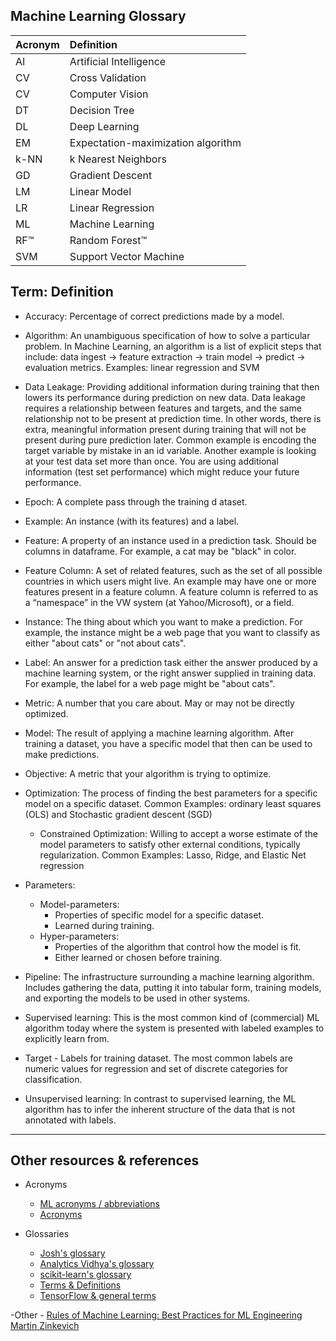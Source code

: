 Machine Learning Glossary
-----

| Acronym | Definition | 
|:---|:---|
| AI  | Artificial Intelligence |
| CV  | Cross Validation |
| CV  | Computer Vision |
| DT  | Decision Tree |
| DL  | Deep Learning |
| EM  | Expectation-maximization algorithm |
| k-NN| k Nearest Neighbors |
| GD  | Gradient Descent |
| LM  | Linear Model |
| LR  | Linear Regression |
| ML  | Machine Learning |
| RF™ | Random Forest™ |
| SVM | Support Vector Machine |

Term: Definition
--------

- Accuracy: Percentage of correct predictions made by a model.

- Algorithm: An unambiguous specification of how to solve a particular problem. In Machine Learning, an algorithm is a list of explicit steps that include: data ingest -> feature extraction -> train model -> predict -> evaluation metrics. Examples: linear regression and SVM

- Data Leakage: Providing additional information during training that then lowers its performance during prediction on new data. Data leakage requires a relationship between features and targets, and the same relationship not to be present at prediction time. In other words, there is extra, meaningful information present during training that will not be present during pure prediction later. Common example is encoding the target variable by mistake in an id variable. Another example is looking at your test data set more than once. You are using additional information (test set performance) which might reduce your future performance.

- Epoch: A complete pass through the training d ataset.

- Example: An instance (with its features) and a label.

- Feature: A property of an instance used in a prediction task. Should be columns in dataframe. For example, a cat may be "black" in color.

- Feature Column: A set of related features, such as the set of all possible countries in which users might live. An example may have one or more features present in a feature column. A feature column is referred to as a “namespace” in the VW system (at Yahoo/Microsoft), or a field.

- Instance: The thing about which you want to make a prediction. For example, the instance might be a web page that you want to classify as either "about cats" or "not about cats".

- Label: An answer for a prediction task ­­either the answer produced by a machine learning system, or the right answer supplied in training data. For example, the label for a web page might be "about cats".

- Metric: A number that you care about. May or may not be directly optimized.

- Model: The result of applying a machine learning algorithm. After training a dataset, you have a specific model that then can be used to make predictions.

- Objective: A metric that your algorithm is trying to optimize.

- Optimization: The process of finding the best parameters for a specific model on a specific dataset. Common Examples: ordinary least squares (OLS) and Stochastic gradient descent (SGD)
    - Constrained Optimization: Willing to accept a worse estimate of the model parameters to satisfy other external conditions, typically regularization. Common Examples: Lasso, Ridge, and Elastic Net regression

- Parameters:  
    - Model-parameters: 
        - Properties of specific model for a specific dataset.
        - Learned during training.
    - Hyper-parameters:
        - Properties of the algorithm that control how the model is fit.
        - Either learned or chosen before training.

- Pipeline: The infrastructure surrounding a machine learning algorithm. Includes gathering the data, putting it into tabular form, training models, and exporting the models to be used in other systems.

- Supervised learning: This is the most common kind of (commercial) ML algorithm today where the system is presented with labeled examples to explicitly learn from.

- Target - Labels for training dataset. The most common labels are numeric values for regression and set of discrete categories for classification.

- Unsupervised learning: In contrast to supervised learning, the ML algorithm has to infer the inherent structure of the data that is not annotated with labels.
 
-------
Other resources & references
-------

- Acronyms
    - [ML acronyms / abbreviations](https://docs.google.com/spreadsheets/d/1EijyTxc7OKrr2bIRJXitIr_7p0BJNHD8tgRDH8Pruk4/edit?usp=sharing)
    - [Acronyms](https://machinelearning.wtf/acronyms/)

- Glossaries
    - [Josh's glossary](https://semanti.ca/blog/?glossary-of-machine-learning-terms)
    - [Analytics Vidhya's glossary](https://www.analyticsvidhya.com/glossary-of-common-statistics-and-machine-learning-terms/)
    - [scikit-learn's glossary](http://scikit-learn.org/stable/glossary.html#glossary)
    - [Terms & Definitions](https://github.com/bfortuner/ml-cheatsheet/blob/master/docs/glossary.rst)
    - [TensorFlow & general terms](https://medium.com/google-cloud/a-tensorflow-glossary-cheat-sheet-382583b22932)

-Other
    - [Rules of Machine Learning: Best Practices for ML Engineering Martin Zinkevich](http://martin.zinkevich.org/rules_of_ml/rules_of_ml.pdf)